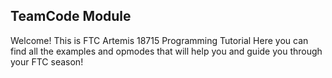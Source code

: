 ## TeamCode Module

Welcome!
This is FTC Artemis 18715 Programming Tutorial
Here you can find all the examples and opmodes that will help you and guide you through your FTC season!
